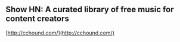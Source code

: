 ## Show HN: A curated library of free music for content creators
  
  [http://cchound.com/](http://cchound.com/)